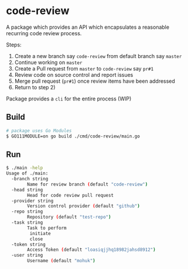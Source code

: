 # code-review

A package which provides an API which encapsulates a reasonable recurring code review process.

Steps:

1) Create a new branch say `code-review` from default branch say `master`
2) Continue working on `master`
3) Create a Pull request from `master` to `code-review` say `pr#1`
4) Review code on source control and report issues
5) Merge pull request (`pr#1`) once review items have been addressed
6) Return to step 2)

Package provides a `cli` for the entire process (WIP)

## Build

```bash
# package uses Go Modules
$ GO111MODULE=on go build ./cmd/code-review/main.go
```

## Run
```bash
$ ./main -help
Usage of ./main:
  -branch string
    	Name for review branch (default "code-review")
  -head string
    	Head for code review pull request
  -provider string
    	Version control provider (default "github")
  -repo string
    	Repository (default "test-repo")
  -task string
    	Task to perform
    	 initiate
    	 close
  -token string
    	Access Token (default "loasiqjjhq18982jahsd8912")
  -user string
    	Username (default "mohuk")
```
